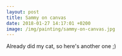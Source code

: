 ```yaml
---
layout: post
title: Sammy on canvas
date: 2018-01-27 14:17:01 +0200
image: /img/painting/sammy-on-canvas.jpg
---
```


Already did my cat, so here's another one ;)